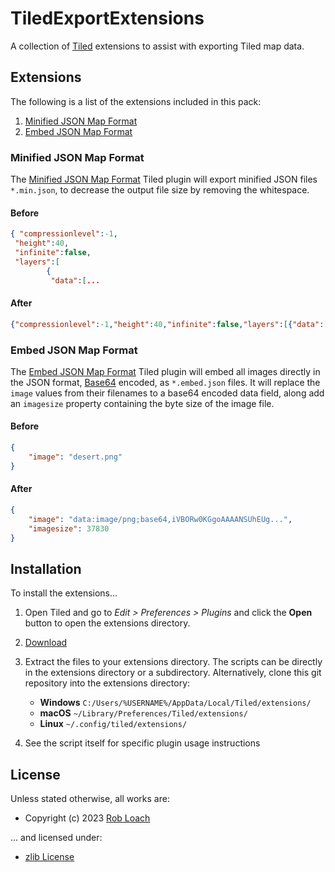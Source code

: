 # TiledExportExtensions

A collection of [Tiled](https://www.mapeditor.org/) extensions to assist with exporting Tiled map data.

## Extensions

The following is a list of the extensions included in this pack:

1. [Minified JSON Map Format](#minified-json-map-format)
1. [Embed JSON Map Format](#embed-json-map-format)

### Minified JSON Map Format

The [Minified JSON Map Format](MinifiedJSONMapFormat.js) Tiled plugin will export minified JSON files `*.min.json`, to decrease the output file size by removing the whitespace.

#### Before

``` json
{ "compressionlevel":-1,
 "height":40,
 "infinite":false,
 "layers":[
        {
         "data":[...
```

#### After

``` json
{"compressionlevel":-1,"height":40,"infinite":false,"layers":[{"data":[...
```

### Embed JSON Map Format

The [Embed JSON Map Format](EmbedJSONMapFormat.js) Tiled plugin will embed all images directly in the JSON format, [Base64](https://en.wikipedia.org/wiki/Base64) encoded, as `*.embed.json` files. It will replace the `image` values from their filenames to a base64 encoded data field, along add an `imagesize` property containing the byte size of the image file.

#### Before

``` json
{
    "image": "desert.png"
}
```

#### After

``` json
{
    "image": "data:image/png;base64,iVBORw0KGgoAAAANSUhEUg...",
    "imagesize": 37830
}
```

## Installation

To install the extensions...

1. Open Tiled and go to _Edit > Preferences > Plugins_ and click the **Open** button to open the extensions directory.
2. [Download](https://github.com/robloach/tiled-plugins/archive/master.zip)
3. Extract the files to your extensions directory. The scripts can be directly in the extensions directory or a subdirectory. Alternatively, clone this git repository into the extensions directory:

      - **Windows**
       `C:/Users/%USERNAME%/AppData/Local/Tiled/extensions/`
      - **macOS**
      `~/Library/Preferences/Tiled/extensions/`
      - **Linux**
      `~/.config/tiled/extensions/`
4. See the script itself for specific plugin usage instructions

## License

Unless stated otherwise, all works are:

- Copyright (c) 2023 [Rob Loach](https://robloach.net)

... and licensed under:

- [zlib License](LICENSE)
